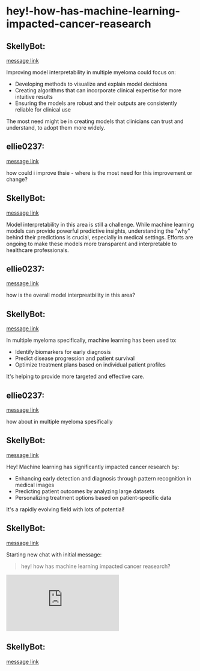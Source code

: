 # hey!-how-has-machine-learning-impacted-cancer-reasearch

## **SkellyBot**:

 [message link](https://discord.com/channels/1194766712680222800/1212469347159769198/1212469709014827070) 

 Improving model interpretability in multiple myeloma could focus on:

- Developing methods to visualize and explain model decisions
- Creating algorithms that can incorporate clinical expertise for more intuitive results
- Ensuring the models are robust and their outputs are consistently reliable for clinical use

The most need might be in creating models that clinicians can trust and understand, to adopt them more widely.

## **ellie0237**:

 [message link](https://discord.com/channels/1194766712680222800/1212469347159769198/1212469706930258052) 

 how could i improve thsie - where is the most need for this improvement or change?

## **SkellyBot**:

 [message link](https://discord.com/channels/1194766712680222800/1212469347159769198/1212469575396888576) 

 Model interpretability in this area is still a challenge. While machine learning models can provide powerful predictive insights, understanding the "why" behind their predictions is crucial, especially in medical settings. Efforts are ongoing to make these models more transparent and interpretable to healthcare professionals.

## **ellie0237**:

 [message link](https://discord.com/channels/1194766712680222800/1212469347159769198/1212469572360347708) 

 how is the overall model interpreatbility in this area?

## **SkellyBot**:

 [message link](https://discord.com/channels/1194766712680222800/1212469347159769198/1212469458946232372) 

 In multiple myeloma specifically, machine learning has been used to:

- Identify biomarkers for early diagnosis
- Predict disease progression and patient survival
- Optimize treatment plans based on individual patient profiles

It's helping to provide more targeted and effective care.

## **ellie0237**:

 [message link](https://discord.com/channels/1194766712680222800/1212469347159769198/1212469456849207346) 

 how about in multiple myeloma spesifically

## **SkellyBot**:

 [message link](https://discord.com/channels/1194766712680222800/1212469347159769198/1212469357204996146) 

 Hey! Machine learning has significantly impacted cancer research by:

- Enhancing early detection and diagnosis through pattern recognition in medical images
- Predicting patient outcomes by analyzing large datasets
- Personalizing treatment options based on patient-specific data

It's a rapidly evolving field with lots of potential!

## **SkellyBot**:

 [message link](https://discord.com/channels/1194766712680222800/1212469347159769198/1212469352301985842) 

 Starting new chat with initial message:

> hey! how  has machine learning impacted cancer reasearch?

![chat-1212469347159769198.json](https://cdn.discordapp.com/attachments/1212469347159769198/1212469728111632485/chat-1212469347159769198.json?ex=6616dd6d&is=6604686d&hm=d6781be335ff851db041698c7e7317b35d55ffeb607c9e4ddc274282158a5258&)

## **SkellyBot**:

 [message link](https://discord.com/channels/1194766712680222800/1212469347159769198/1212469349584076830) 

 

